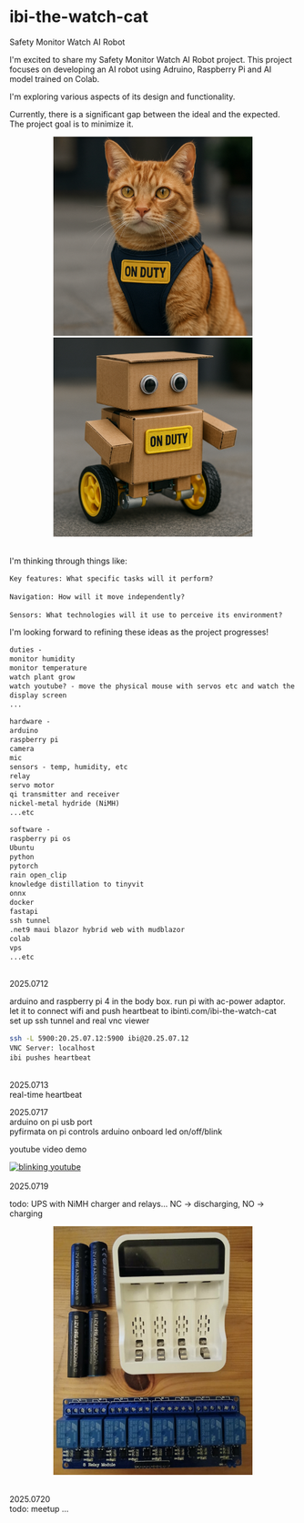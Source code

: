 # ibi-the-watch-cat

Safety Monitor Watch AI Robot

I'm excited to share my Safety Monitor Watch AI Robot project. This project focuses on developing an AI robot using Adruino, Raspberry Pi and AI model trained on Colab.

I'm exploring various aspects of its design and functionality.

Currently, there is a significant gap between the ideal and the expected. The project goal is to minimize it.

<div align="center">
  <img src="ibi-the-watch-cat-ideal.png" alt="ideal ibi" width="350" style="display: inline-block; margin: 0 15px;">
  <img src="ibi-the-watch-cat-expected.png" alt="expected ibi" width="350" style="display: inline-block; margin: 0 15px;">
</div>

<br>

I'm thinking through things like:

    Key features: What specific tasks will it perform?

    Navigation: How will it move independently?

    Sensors: What technologies will it use to perceive its environment?

I'm looking forward to refining these ideas as the project progresses!

```
duties -
monitor humidity
monitor temperature
watch plant grow
watch youtube? - move the physical mouse with servos etc and watch the display screen
...
```
```
hardware -
arduino
raspberry pi
camera
mic
sensors - temp, humidity, etc
relay
servo motor
qi transmitter and receiver
nickel-metal hydride (NiMH)
...etc
```
```
software -
raspberry pi os
Ubuntu
python
pytorch
rain open_clip
knowledge distillation to tinyvit
onnx
docker
fastapi
ssh tunnel
.net9 maui blazor hybrid web with mudblazor
colab
vps
...etc
```
<br>
2025.0712

arduino and raspberry pi 4 in the body box. run pi with ac-power adaptor.
let it to connect wifi and push heartbeat to ibinti.com/ibi-the-watch-cat
<br>
set up ssh tunnel and real vnc viewer<br>
```bash
ssh -L 5900:20.25.07.12:5900 ibi@20.25.07.12
VNC Server: localhost
ibi pushes heartbeat
```
<br>
2025.0713
<br>
real-time heartbeat

2025.0717
<br>
arduino on pi usb port
<br>
pyfirmata on pi controls arduino onboard led on/off/blink

youtube video demo

[![blinking youtube](https://img.youtube.com/vi/j8u58aLM6-E/hqdefault.jpg)](https://youtube.com/shorts/j8u58aLM6-E?feature=share)
<br>
<br>
2025.0719

todo: UPS with NiMH charger and relays... NC -> discharging, NO -> charging
<div align="center">
  <img src="ups_parts0.png" alt="ups parts" width="350" style="display: inline-block; margin: 0 15px;">
</div>

<br>

2025.0720
<br>
todo: meetup
...
